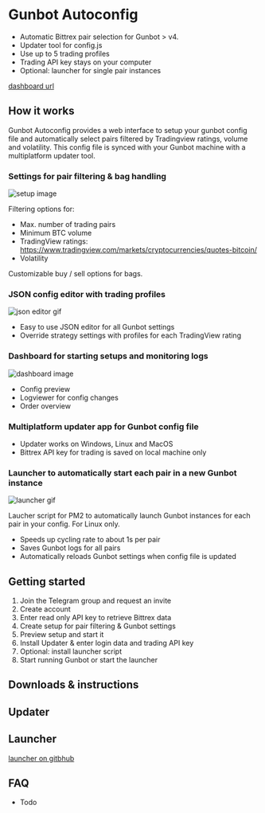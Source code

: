 # Gunbot Autoconfig
- Automatic Bittrex pair selection for Gunbot > v4.
- Updater tool for config.js 
- Use up to 5 trading profiles
- Trading API key stays on your computer
- Optional: launcher for single pair instances

[dashboard url](https://gunbot-configurator.herokuapp.com)

## **How it works**
Gunbot Autoconfig provides a web interface to setup your gunbot config file and automatically select pairs filtered by Tradingview ratings, volume and volatility. This config file is synced with your Gunbot machine with a multiplatform updater tool. 

### **Settings for pair filtering & bag handling**

![setup image](https://user-images.githubusercontent.com/2372008/31356083-f43a7042-ad3c-11e7-8494-0c971ad59e49.png)

Filtering options for:
- Max. number of trading pairs
- Minimum BTC volume 
- TradingView ratings: https://www.tradingview.com/markets/cryptocurrencies/quotes-bitcoin/
- Volatility

Customizable buy / sell options for bags.

### **JSON config editor with trading profiles**

![json editor gif](https://user-images.githubusercontent.com/2372008/31355641-72952fba-ad3b-11e7-855e-849b9c6b53bd.gif)

- Easy to use JSON editor for all Gunbot settings
- Override strategy settings with profiles for each TradingView rating

### **Dashboard for starting setups and monitoring logs**

![dashboard image](https://user-images.githubusercontent.com/2372008/31355630-6ac8b20c-ad3b-11e7-8038-160b75e47349.png)

- Config preview
- Logviewer for config changes
- Order overview

### **Multiplatform updater app for Gunbot config file**

- Updater works on Windows, Linux and MacOS
- Bittrex API key for trading is saved on local machine only

### **Launcher to automatically start each pair in a new Gunbot instance**

![launcher gif](https://user-images.githubusercontent.com/2372008/31355649-7cec3684-ad3b-11e7-8784-95d85ac39e19.gif)

Laucher script for PM2 to automatically launch Gunbot instances for each pair in your config. For Linux only.

- Speeds up cycling rate to about 1s per pair
- Saves Gunbot logs for all pairs
- Automatically reloads Gunbot settings when config file is updated

## **Getting started**
1. Join the Telegram group and request an invite
1. Create account
1. Enter read only API key to retrieve Bittrex data
1. Create setup for pair filtering & Gunbot settings
1. Preview setup and start it
1. Install Updater & enter login data and trading API key
1. Optional: install launcher script
1. Start running Gunbot or start the launcher

## **Downloads & instructions**

## **Updater**

## **Launcher**
[launcher on gitbhub](https://gist.github.com/GuilhermeMedeiros/eb9f0f8b4161cdb87d5fac822447ab6c)

## **FAQ**
- Todo
